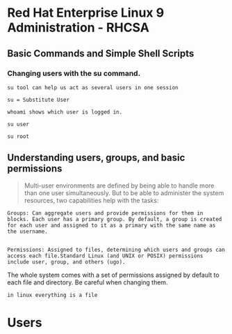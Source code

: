 
# Red Hat Enterprise Linux 9 Administration - RHCSA


## Basic Commands and Simple Shell Scripts


### Changing users with the su command.

    su tool can help us act as several users in one session

    su = Substitute User

    whoami shows which user is logged in.

    su user

    su root

## Understanding users, groups, and basic permissions


> Multi-user environments are defined by being able to handle more than one user simultaneously. But to be able to administer the system resources, two capabilities help with the tasks:


    Groups: Can aggregate users and provide permissions for them in blocks. Each user has a primary group. By default, a group is created for each user and assigned to it as a primary with the same name as the username.
    

    Permissions: Assigned to files, determining which users and groups can access each file.Standard Linux (and UNIX or POSIX) permissions include user, group, and others (ugo).

The whole system comes with a set of permissions assigned by default to each file and directory. Be careful when changing them.


    in linux everything is a file

# Users